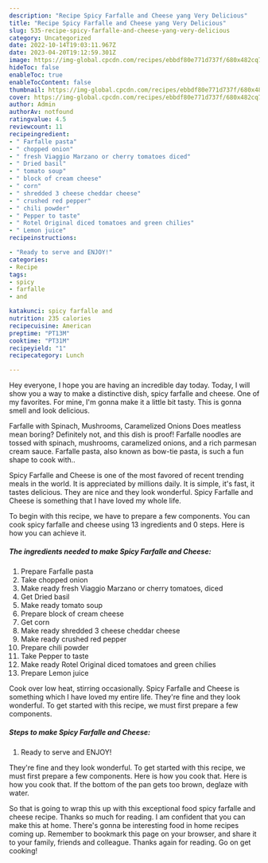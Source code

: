 ```yaml
---
description: "Recipe Spicy Farfalle and Cheese yang Very Delicious"
title: "Recipe Spicy Farfalle and Cheese yang Very Delicious"
slug: 535-recipe-spicy-farfalle-and-cheese-yang-very-delicious
category: Uncategorized
date: 2022-10-14T19:03:11.967Z
date: 2023-04-20T19:12:59.301Z
image: https://img-global.cpcdn.com/recipes/ebbdf80e771d737f/680x482cq70/spicy-farfalle-and-cheese-recipe-main-photo.jpg
hideToc: false
enableToc: true
enableTocContent: false
thumbnail: https://img-global.cpcdn.com/recipes/ebbdf80e771d737f/680x482cq70/spicy-farfalle-and-cheese-recipe-main-photo.jpg
cover: https://img-global.cpcdn.com/recipes/ebbdf80e771d737f/680x482cq70/spicy-farfalle-and-cheese-recipe-main-photo.jpg
author: Admin
authorAv: notfound
ratingvalue: 4.5
reviewcount: 11
recipeingredient:
- " Farfalle pasta"
- " chopped onion"
- " fresh Viaggio Marzano or cherry tomatoes diced"
- " Dried basil"
- " tomato soup"
- " block of cream cheese"
- " corn"
- " shredded 3 cheese cheddar cheese"
- " crushed red pepper"
- " chili powder"
- " Pepper to taste"
- " Rotel Original diced tomatoes and green chilies"
- " Lemon juice"
recipeinstructions:

- "Ready to serve and ENJOY!"
categories:
- Recipe
tags:
- spicy
- farfalle
- and

katakunci: spicy farfalle and 
nutrition: 235 calories
recipecuisine: American
preptime: "PT13M"
cooktime: "PT31M"
recipeyield: "1"
recipecategory: Lunch

---
```



Hey everyone, I hope you are having an incredible day today. Today, I will show you a way to make a distinctive dish, spicy farfalle and cheese. One of my favorites. For mine, I'm gonna make it a little bit tasty. This is gonna smell and look delicious.

Farfalle with Spinach, Mushrooms, Caramelized Onions Does meatless mean boring? Definitely not, and this dish is proof! Farfalle noodles are tossed with spinach, mushrooms, caramelized onions, and a rich parmesan cream sauce. Farfalle pasta, also known as bow-tie pasta, is such a fun shape to cook with..

Spicy Farfalle and Cheese is one of the most favored of recent trending meals in the world. It is appreciated by millions daily. It is simple, it's fast, it tastes delicious. They are nice and they look wonderful. Spicy Farfalle and Cheese is something that I have loved my whole life.


To begin with this recipe, we have to prepare a few components. You can cook spicy farfalle and cheese using 13 ingredients and 0 steps. Here is how you can achieve it.

<!--inarticleads1-->

##### The ingredients needed to make Spicy Farfalle and Cheese:

1. Prepare  Farfalle pasta
1. Take  chopped onion
1. Make ready  fresh Viaggio Marzano or cherry tomatoes, diced
1. Get  Dried basil
1. Make ready  tomato soup
1. Prepare  block of cream cheese
1. Get  corn
1. Make ready  shredded 3 cheese cheddar cheese
1. Make ready  crushed red pepper
1. Prepare  chili powder
1. Take  Pepper to taste
1. Make ready  Rotel Original diced tomatoes and green chilies
1. Prepare  Lemon juice


Cook over low heat, stirring occasionally. Spicy Farfalle and Cheese is something which I have loved my entire life. They&#39;re fine and they look wonderful. To get started with this recipe, we must first prepare a few components. 

<!--inarticleads2-->

##### Steps to make Spicy Farfalle and Cheese:


1. Ready to serve and ENJOY!

They&#39;re fine and they look wonderful. To get started with this recipe, we must first prepare a few components. Here is how you cook that. Here is how you cook that. If the bottom of the pan gets too brown, deglaze with water. 

So that is going to wrap this up with this exceptional food spicy farfalle and cheese recipe. Thanks so much for reading. I am confident that you can make this at home. There's gonna be interesting food in home recipes coming up. Remember to bookmark this page on your browser, and share it to your family, friends and colleague. Thanks again for reading. Go on get cooking!
